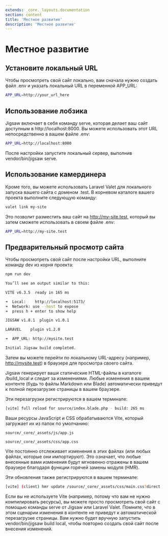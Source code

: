 ```yaml
---
extends: _core._layouts.documentation
section: content
title: 'Местное развитие'
description: 'Местное развитие'
---
```


# Местное развитие

## Установите локальный URL
Чтобы просмотреть свой сайт локально, вам сначала нужно создать файл .env и указать локальный URL в переменной APP_URL:
```bash
APP_URL=http://your_url_here
```

## Использование лобзика
Jigsaw включает в себя команду serve, которая делает ваш сайт доступным в http://localhost:8000. Вы можете использовать этот URL непосредственно в вашем файле .env:

```bash
APP_URL=http://localhost:8000
```
После настройки запустите локальный сервер, выполнив vendor/bin/jigsaw serve.

## Использование камердинера
Кроме того, вы можете использовать Laravel Valet для локального запуска вашего сайта с доменом .test. В корневом каталоге вашего проекта выполните следующую команду:

```bash
valet link my-site
```

Это позволит разместить ваш сайт на http://my-site.test, который вы затем сможете использовать в своем файле .env:

```bash
APP_URL=http://my-site.test
```

## Предварительный просмотр сайта
Чтобы просмотреть свой сайт после настройки URL, выполните команду dev из корня проекта:
```bash
npm run dev
```
```bash
You’ll see an output similar to this:

VITE v6.3.5  ready in 165 ms

➜  Local:    http://localhost:5173/
➜  Network: use --host to expose
➜  press h + enter to show help

JIGSAW v1.8.1  plugin v1.0.1

LARAVEL    plugin v1.2.0

➜  APP_URL: http://mysite.test

Initial Jigsaw build completed.
```
Затем вы можете перейти по локальному URL-адресу (например, http://mysite.test) в браузере для просмотра своего сайта.

Jigsaw генерирует ваши статические HTML-файлы в каталоге /build_local и следит за изменениями. Любые изменения в вашем контенте (будь то файлы Markdown или Blade) автоматически приведут к полной перезагрузке страницы в вашем браузере.

Эти перезагрузки регистрируются в вашем терминале:
```bash
[vite] full reload for source/index.blade.php - build: 265 ms
```
Ваши ресурсы JavaScript и CSS обрабатываются Vite, который загружает их из папок по умолчанию:

`
source/_core/_assets/js/app.js
`

`
source/_core/_assets/css/app.css
`

Vite постоянно отслеживает изменения в этих файлах (или любых файлах, которые они импортируют). Это означает, что любые внесенные вами изменения будут мгновенно отражены в вашем браузере благодаря функции горячей замены модуля (HMR).

Эти обновления также регистрируются в вашем терминале:
```bash
[vite] (client) hmr update /source/_core/_assets/css/main.css?direct
```
Если вы не используете Vite (например, потому что вам не нужно компилировать ресурсы), вы можете просто просмотреть свой сайт с помощью команды serve от Jigsaw или Laravel Valet. Помните, что в этом сценарии изменения в контенте не приведут к автоматической перезагрузке страницы. Вам нужно будет вручную запустить vendor/bin/jigsaw build local, чтобы повторно создать свой сайт после внесения изменений.

